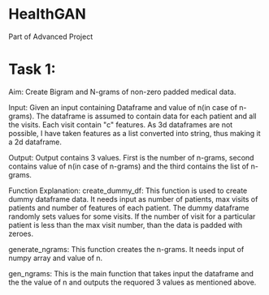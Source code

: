 # HealthGAN
Part of Advanced Project

# Task 1:
Aim:
Create Bigram and N-grams of non-zero padded medical data. 

Input:
Given an input containing Dataframe and value of n(in case of n-grams). The dataframe is assumed to contain data for each patient and all the visits. Each visit contain "c" features. As 3d dataframes are not possible, I have taken features as a list converted into string, thus making it a 2d dataframe.  

Output:
Output contains 3 values. First is the number of n-grams, second contains value of n(in case of n-grams) and the third contains the list of n-grams.

Function Explanation:
create_dummy_df: This function is used to create dummy dataframe data. It needs input as number of patients, max visits of patients and number of features of each patient. The dummy dataframe randomly sets values for some visits. If the number of visit for a particular patient is less than the max visit number, than the data is padded with zeroes.

generate_ngrams: This function creates the n-grams. It needs input of numpy array and value of n.

gen_ngrams: This is the main function that takes input the dataframe and the the value of n and outputs the requored 3 values as mentioned above.
